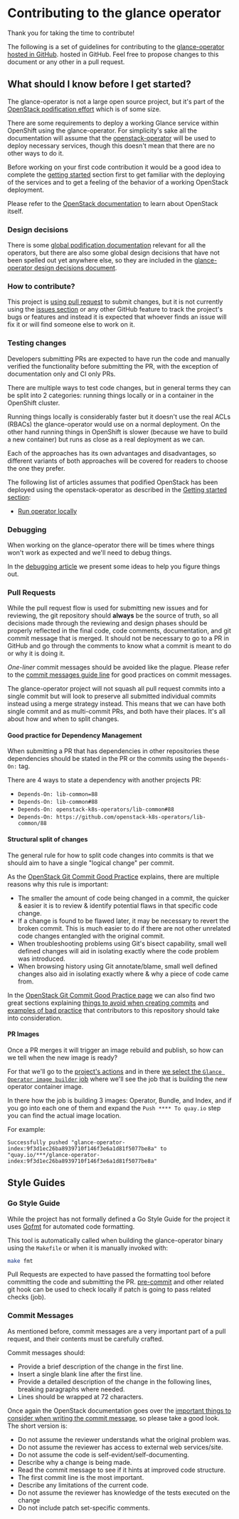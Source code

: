 # Contributing to the glance operator

Thank you for taking the time to contribute!

The following is a set of guidelines for contributing to the [glance-operator
hosted in GitHub](https://github.com/openstack-k8s-operators/glance-operator).
hosted in GitHub. Feel free to propose changes to this document or any other
in a pull request.

## What should I know before I get started?

The glance-operator is not a large open source project, but it's part
of the [OpenStack podification effort](https://github.com/openstack-k8s-operators)
which is of some size.

There are some requirements to deploy a working Glance service within OpenShift
using the glance-operator. For simplicity's sake all the documentation will
assume that the [openstack-operator](https://github.com/openstack-k8s-operators/openstack-operator)
will be used to deploy necessary services, though this doesn't mean that
there are no other ways to do it.

Before working on your first code contribution it would be a good idea to
complete the [getting started](README.md#getting-started) section first to
get familiar with the deploying of the services and to get a feeling of
the behavior of a working OpenStack deployment.

Please refer to the [OpenStack documentation](https://docs.openstack.org) to
learn about OpenStack itself.

### Design decisions

There is some [global podification
documentation](https://github.com/openstack-k8s-operators/docs) relevant for
all the operators, but there are also some global design decisions that have
not been spelled out yet anywhere else, so they are included in the
[glance-operator design decisions document](docs/dev/design-decisions.md).

### How to contribute?

This project is [using pull
request](https://docs.github.com/en/pull-requests/collaborating-with-pull-requests/proposing-changes-to-your-work-with-pull-requests/about-pull-requests)
to submit changes, but it is not currently using the [issues
section](https://github.com/openstack-k8s-operators/glance-operator/issues) or
any other GitHub feature to track the project's bugs or features and instead it
is expected that whoever finds an issue will fix it or will find someone else
to work on it.

### Testing changes

Developers submitting PRs are expected to have run the code and manually
verified the functionality before submitting the PR, with the exception
of documentation only and CI only PRs.

There are multiple ways to test code changes, but in general terms they can be
split into 2 categories: running things locally or in a container in the
OpenShift cluster.

Running things locally is considerably faster but it doesn't use the real ACLs
(RBACs) the glance-operator would use on a normal deployment. On the other hand
running things in OpenShift is slower (because we have to build a new
container) but runs as close as a real deployment as we can.

Each of the approaches has its own advantages and disadvantages, so different
variants of both approaches will be covered for readers to choose the one they
prefer.

The following list of articles assumes that podified OpenStack has been
deployed using the openstack-operator as described in the [Getting started
section](README.md#getting-started):

- [Run operator locally](docs/dev/local.md)

### Debugging

When working on the glance-operator there will be times where things won't work
as expected and we'll need to debug things.

In the [debugging article](docs/dev/debug.md) we present some ideas to help you
figure things out.

### Pull Requests

While the pull request flow is used for submitting new issues and for
reviewing, the git repository should **always** be the source of truth, so all
decisions made through the reviewing and design phases should be properly
reflected in the final code, code comments, documentation, and git commit
message that is merged.  It should not be necessary to go to a PR in GitHub and
go through the comments to know what a commit is meant to do or why it is doing
it.

*One-liner* commit messages should be avoided like the plague.  Please refer to
the [commit messages guide line](#commit-messages) for good practices on commit
messages.

The glance-operator project will not squash all pull request commits into a
single commit but will look to preserve all submitted individual commits
instead using a merge strategy instead.  This means that we can have both
single commit and as multi-commit PRs, and both have their places. It's all
about how and when to split changes.

#### Good practice for Dependency Management

When submitting a PR that has dependencies in other repositories these
dependencies should be stated in the PR or the commits using the `Depends-On:`
tag.

There are 4 ways to state a dependency with another projects PR:
- `Depends-On: lib-common=88`
- `Depends-On: lib-common#88`
- `Depends-On: openstack-k8s-operators/lib-common#88`
- `Depends-On: https://github.com/openstack-k8s-operators/lib-common/88`

#### Structural split of changes

The general rule for how to split code changes into commits is that we should
aim to have a single "logical change" per commit.

As the [OpenStack Git Commit Good
Practice](https://wiki.openstack.org/wiki/GitCommitMessages) explains, there
are multiple reasons why this rule is important:

- The smaller the amount of code being changed in a commit, the quicker &
  easier it is to review & identify potential flaws in that specific code
  change.
- If a change is found to be flawed later, it may be necessary to revert the
  broken commit. This is much easier to do if there are not other unrelated
  code changes entangled with the original commit.
- When troubleshooting problems using Git's bisect capability, small well
  defined changes will aid in isolating exactly where the code problem was
  introduced.
- When browsing history using Git annotate/blame, small well defined changes
  also aid in isolating exactly where & why a piece of code came from.

In the [OpenStack Git Commit Good Practice
page](https://wiki.openstack.org/wiki/GitCommitMessages) we can also find two
great sections explaining [things to avoid when creating
commits](https://wiki.openstack.org/wiki/GitCommitMessages#Things_to_avoid_when_creating_commits)
and [examples of bad
practice](https://wiki.openstack.org/wiki/GitCommitMessages#Examples_of_bad_practice)
that contributors to this repository should take into consideration.

#### PR Images

Once a PR merges it will trigger an image rebuild and publish, so how can we
tell when the new image is ready?

For that we'll go to the [project's
actions](https://github.com/openstack-k8s-operators/glance-operator/actions)
and in there [we select the `Glance Operator image builder`
job](https://github.com/openstack-k8s-operators/glance-operator/actions/workflows/build-glance-operator.yaml)
where we'll see the job that is building the new operator container image.

In there how the job is building 3 images: Operator, Bundle, and Index, and if
you go into each one of them and expand the `Push **** To quay.io` step you can
find the actual image location.

For example:

```
Successfully pushed "glance-operator-index:9f3d1ec26ba8939710f146f3e6a1d81f5077be8a" to "quay.io/***/glance-operator-index:9f3d1ec26ba8939710f146f3e6a1d81f5077be8a"
```

## Style Guides

### Go Style Guide

While the project has not formally defined a Go Style Guide for the project it
uses [Gofmt](https://pkg.go.dev/cmd/gofmt) for automated code formatting.

This tool is automatically called when building the glance-operator binary
using the `Makefile` or when it is manually invoked with:

```sh
make fmt
```

Pull Requests are expected to have passed the formatting tool before committing
the code and submitting the PR. [pre-commit](https://github.com/openstack-k8s-operators/glance-operator/blob/master/.pre-commit-config.yaml)
and other related git hook can be used to check locally if patch is going to
pass related checks (job).

### Commit Messages

As mentioned before, commit messages are a very important part of a pull
request, and their contents must be carefully crafted.

Commit messages should:

- Provide a brief description of the change in the first line.
- Insert a single blank line after the first line.
- Provide a detailed description of the change in the following lines, breaking
  paragraphs where needed.
- Lines should be wrapped at 72 characters.

Once again the OpenStack documentation goes over the [important things to
consider when writing the commit
message](https://wiki.openstack.org/wiki/GitCommitMessages#Information_in_commit_messages),
so please take a good look.  The short version is:

- Do not assume the reviewer understands what the original problem was.
- Do not assume the reviewer has access to external web services/site.
- Do not assume the code is self-evident/self-documenting.
- Describe why a change is being made.
- Read the commit message to see if it hints at improved code structure.
- The first commit line is the most important.
- Describe any limitations of the current code.
- Do not assume the reviewer has knowledge of the tests executed on the change
- Do not include patch set-specific comments.
